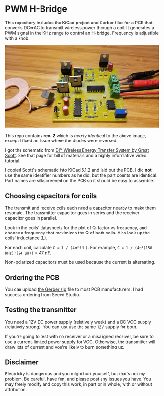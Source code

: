 # PWM H-Bridge

This repository includes the KiCad project and Gerber files for a PCB that converts DC➡AC to transmitt wireless power through a coil. It generates a PWM signal in the KHz range to control an H-bridge. Frequency is adjustible with a knob.

![Assembled PCB](assembled.jpg)

This repo contains **rev. 2** which is _nearly identical_ to the above image, except I fixed an issue where the diodes were reversed.

I got the schematic from [DIY Wireless Energy Transfer System by Great Scott](https://www.instructables.com/id/DIY-Wireless-Energy-Transfer-System/). See that page for bill of materials and a highly informative video tutorial.

I copied Scott's schematic into KiCad 5.1.2 and laid out the PCB. I did **not** use the same identifier numbers as he did, but the part counts are identical. Part names are silkscreened on the PCB so it should be easy to assemble.


## Choosing capacitors for coils

The transmit and receive coils each need a capacitor nearby to make them resonate. The transmitter capacitor goes in series and the receiver capacitor goes in parallel.

Look in the coils' datasheets for the plot of Q-factor vs frequency, and choose a frequency that maximizes the Q of both coils. Also look up the coils' inductance (L).

For each coil, calculate `C = 1 / (4π²f²L)`. For example, `C = 1 / (4π²(150 KHz)²(24 µH))` = [47 nF](https://www.google.com/search?q=1%2F%284*pi%5E2*%28150+KHz%29%5E2*%2824+%C2%B5H%29%29+in+nanofarads).

Non-polarized capacitors must be used because the current is alternating.


## Ordering the PCB

You can upload [the Gerber zip](Plot/PWM-H-Bridge.zip) file to most PCB manufacturers. I had success ordering from Seeed Studio.


## Testing the transmitter

You need a 12V DC power supply (relatively weak) and a DC VCC supply (relatively strong). You can just use the same 12V supply for both.

If you're going to test with no receiver or a misaligned receiver, be sure to use a current-limited power supply for VCC. Otherwise, the transmitter will draw lots of current and you're likely to burn something up.


## Disclaimer

Electricity is dangerous and you might hurt yourself, but that's not my problem. Be careful, have fun, and please post any issues you have. You may freely modify and copy this work, in part or in whole, with or without attribution.
